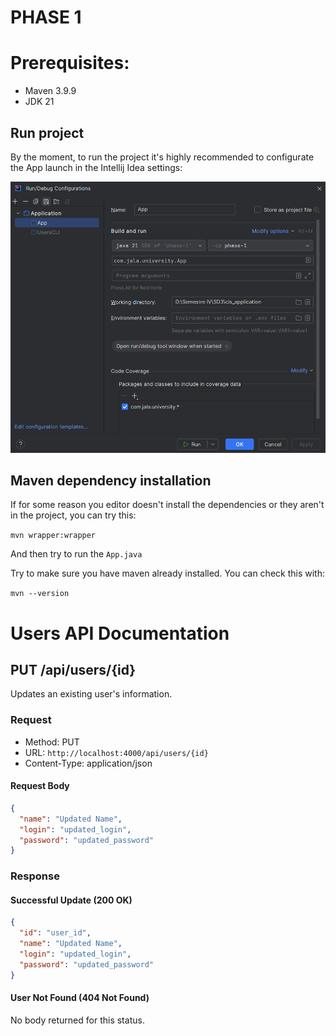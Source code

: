 # PHASE 1

# Prerequisites:
- Maven 3.9.9 
- JDK 21

## Run project
By the moment, to run the project it's highly recommended to configurate the App launch in the Intellij Idea settings:

![run_config_img](./public/img/run_config.png)


## Maven dependency installation

If for some reason you editor doesn't install the dependencies or they aren't in the project, you can try this:

`mvn wrapper:wrapper`

And then try to run the `App.java`

Try to make sure you have maven already installed. You can check this with:

`mvn --version`

# Users API Documentation

## PUT /api/users/{id}

Updates an existing user's information.

### Request

- Method: PUT
- URL: `http://localhost:4000/api/users/{id}`
- Content-Type: application/json

#### Request Body

```json
{
  "name": "Updated Name",
  "login": "updated_login",
  "password": "updated_password"
}
```

### Response

#### Successful Update (200 OK)

```json
{
  "id": "user_id",
  "name": "Updated Name",
  "login": "updated_login",
  "password": "updated_password"
}
```

#### User Not Found (404 Not Found)

No body returned for this status.